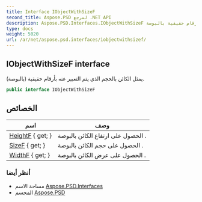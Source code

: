 ```yaml
---
title: Interface IObjectWithSizeF
second_title: Aspose.PSD لمرجع .NET API
description: Aspose.PSD.Interfaces.IObjectWithSizeF واجهه المستخدم. يمثل الكائن بالحجم الذي يتم التعبير عنه بأرقام حقيقية بالبوصة.
type: docs
weight: 5020
url: /ar/net/aspose.psd.interfaces/iobjectwithsizef/
---
```

## IObjectWithSizeF interface

يمثل الكائن بالحجم الذي يتم التعبير عنه بأرقام حقيقية (بالبوصة).

```csharp
public interface IObjectWithSizeF
```

## الخصائص

| اسم | وصف |
| --- | --- |
| [HeightF](../../aspose.psd.interfaces/iobjectwithsizef/heightf/) { get; } | الحصول على ارتفاع الكائن بالبوصة . |
| [SizeF](../../aspose.psd.interfaces/iobjectwithsizef/sizef/) { get; } | الحصول على حجم الكائن بالبوصة . |
| [WidthF](../../aspose.psd.interfaces/iobjectwithsizef/widthf/) { get; } | الحصول على عرض الكائن بالبوصة . |

### أنظر أيضا

* مساحة الاسم [Aspose.PSD.Interfaces](../../aspose.psd.interfaces/)
* المجسم [Aspose.PSD](../../)


